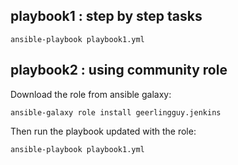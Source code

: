 ## playbook1 : step by step tasks

```
ansible-playbook playbook1.yml
```
## playbook2 : using community role

Download the role from ansible galaxy:
```
ansible-galaxy role install geerlingguy.jenkins
```
Then run the playbook updated with the role:
```
ansible-playbook playbook1.yml
```
